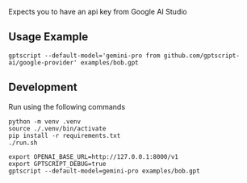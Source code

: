 Expects you to have an api key from Google AI Studio

## Usage Example

```
gptscript --default-model='gemini-pro from github.com/gptscript-ai/google-provider' examples/bob.gpt
```

## Development

Run using the following commands

```
python -m venv .venv
source ./.venv/bin/activate
pip install -r requirements.txt
./run.sh
```

```
export OPENAI_BASE_URL=http://127.0.0.1:8000/v1
export GPTSCRIPT_DEBUG=true
gptscript --default-model=gemini-pro examples/bob.gpt
```
